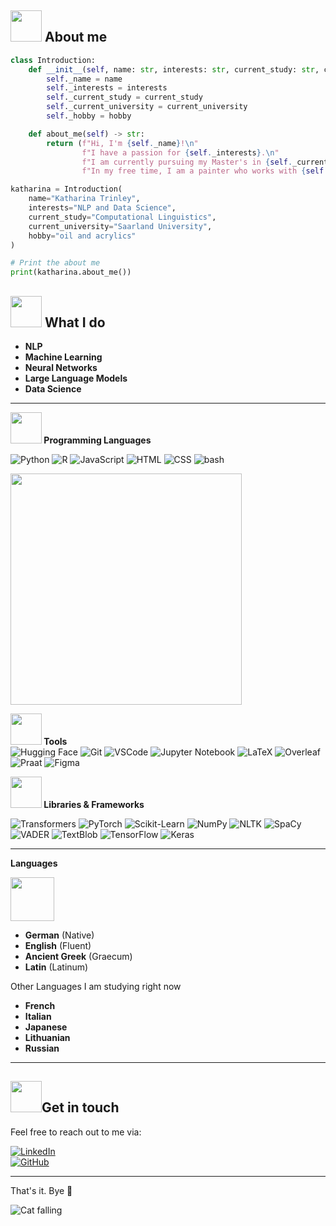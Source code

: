 ## <img src="https://github.com/user-attachments/assets/3b4b07c2-0bc6-4cf2-9743-329b6a959014" width="50"/> About me

```python
class Introduction:
    def __init__(self, name: str, interests: str, current_study: str, current_university: str, hobby: str):
        self._name = name
        self._interests = interests
        self._current_study = current_study
        self._current_university = current_university
        self._hobby = hobby

    def about_me(self) -> str:
        return (f"Hi, I'm {self._name}!\n"
                f"I have a passion for {self._interests}.\n"
                f"I am currently pursuing my Master's in {self._current_study} at {self._current_university}.\n"
                f"In my free time, I am a painter who works with {self._hobby}.")

katharina = Introduction(
    name="Katharina Trinley",
    interests="NLP and Data Science",
    current_study="Computational Linguistics",
    current_university="Saarland University",
    hobby="oil and acrylics"
)

# Print the about me
print(katharina.about_me())

```

## <img src="https://github.com/user-attachments/assets/3b4b07c2-0bc6-4cf2-9743-329b6a959014" width="50"/> What I do

- **NLP**
- **Machine Learning**
- **Neural Networks**
- **Large Language Models**
- **Data Science**
---

**<img src="https://github.com/user-attachments/assets/bc9621f9-217a-4280-a9de-c5b563a5db99" width="50"/> Programming Languages** 

![Python](https://img.shields.io/badge/-Python-black?logo=python&logoColor=white&style=flat)
![R](https://img.shields.io/badge/-R-black?logo=r&logoColor=white&style=flat)
![JavaScript](https://img.shields.io/badge/-JavaScript-black?logo=javascript&logoColor=white&style=flat)
![HTML](https://img.shields.io/badge/-HTML-black?logo=html5&logoColor=white&style=flat)
![CSS](https://img.shields.io/badge/-CSS-black?logo=css3&logoColor=white&style=flat)
![bash](https://img.shields.io/badge/-bash-black?logo=gnu-bash&logoColor=white&style=flat)

<img src="https://github-readme-stats.vercel.app/api/top-langs/?username=KatharinaTrinley&layout=compact&theme=swift" width="370"/>

**<img src="https://github.com/user-attachments/assets/19c91d06-5e48-4be5-9cb6-bd019f551939" width="50"/> Tools**  
![Hugging Face](https://img.shields.io/badge/-Hugging%20Face-black?logo=huggingface&logoColor=white&style=flat)
![Git](https://img.shields.io/badge/-Git-black?logo=git&logoColor=white&style=flat)
![VSCode](https://img.shields.io/badge/-VSCode-black?logo=visual-studio-code&logoColor=white&style=flat)
![Jupyter Notebook](https://img.shields.io/badge/-Jupyter%20Notebook-black?logo=jupyter&logoColor=white&style=flat)
![LaTeX](https://img.shields.io/badge/-LaTeX-black?logo=latex&logoColor=white&style=flat)
![Overleaf](https://img.shields.io/badge/-Overleaf-black?logo=overleaf&logoColor=white&style=flat)
![Praat](https://img.shields.io/badge/-Praat-black?logo=praat&logoColor=white&style=flat)
![Figma](https://img.shields.io/badge/-Figma-black?logo=figma&logoColor=white&style=flat)

**<img src="https://github.com/user-attachments/assets/0d435a7b-0796-428c-938e-35db0857f7fb" width="50"/> Libraries & Frameworks**

![Transformers](https://img.shields.io/badge/-Transformers-black?logo=transformers&logoColor=white&style=flat)
![PyTorch](https://img.shields.io/badge/-PyTorch-black?logo=pytorch&logoColor=white&style=flat)
![Scikit-Learn](https://img.shields.io/badge/-ScikitLearn-black?logo=scikit-learn&logoColor=white&style=flat)
![NumPy](https://img.shields.io/badge/-NumPy-black?logo=numpy&logoColor=white&style=flat)
![NLTK](https://img.shields.io/badge/-NLTK-black?logo=nltk&logoColor=white&style=flat)
![SpaCy](https://img.shields.io/badge/-SpaCy-black?logo=spacy&logoColor=white&style=flat)
![VADER](https://img.shields.io/badge/-VADER-black?logo=vader&logoColor=white&style=flat)
![TextBlob](https://img.shields.io/badge/-TextBlob-black?logo=textblob&logoColor=white&style=flat)
![TensorFlow](https://img.shields.io/badge/-TensorFlow-black?logo=tensorflow&logoColor=white&style=flat)
![Keras](https://img.shields.io/badge/-Keras-black?logo=keras&logoColor=white&style=flat)

---
**Languages**

<img src="https://github.com/user-attachments/assets/74cecac4-32d5-4cd0-828d-5cc1a5925157" width="70"/> 

- **German** (Native)
- **English** (Fluent)
- **Ancient Greek** (Graecum)
- **Latin** (Latinum)

Other Languages I am studying right now
- **French**
- **Italian**
- **Japanese**
- **Lithuanian**
- **Russian**

---
## <img src="https://github.com/user-attachments/assets/3b4b07c2-0bc6-4cf2-9743-329b6a959014" width="50"/>Get in touch

Feel free to reach out to me via:

[![LinkedIn](https://img.shields.io/badge/-LinkedIn-black?logo=linkedin&logoColor=white&style=flat)](https://www.linkedin.com/in/katharina-trinley-1189121a1/)   
[![GitHub](https://img.shields.io/badge/-GitHub-black?logo=github&logoColor=white&style=flat)](https://github.com/KatharinaTrinley) 

---

That's it. Bye 👋

![Cat falling](https://github.com/user-attachments/assets/ab2f5a91-4ba7-4de5-b6c0-c79854a29950)
